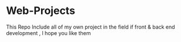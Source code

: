 # Web-Projects
This Repo Include all of my own project in the field if front &amp; back end development , l hope you like them 
